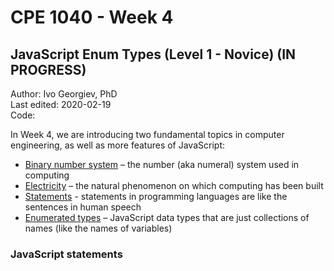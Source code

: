 # CPE 1040 - Week 4
## JavaScript Enum Types (Level 1 - Novice) (IN PROGRESS)

Author: Ivo Georgiev, PhD  
Last edited: 2020-02-19  
Code:   


In Week 4, we are introducing two fundamental topics in computer engineering, as well as more features of JavaScript: 
- [Binary number system](https://docs.google.com/document/d/1e9QTeYUYFm5DyQIz6qbM0OUYKsh8nf36WEvbQq3O8uk/edit#) – the number (aka numeral) system used in computing 
- [Electricity](https://docs.google.com/document/d/1rHwjfT52t8e8BeC3xgw7rdLXgL3fGsUDZzf24rT2oK4/edit#) – the natural phenomenon on which computing has been built 
- [Statements](CPE-Week04-JavaScript-Statements.md) - statements in programming languages are like the sentences in human speech
- [Enumerated types](CPE-Week04-JavaScript-Enum-Types.md.md) – JavaScript data types that are just collections of names (like the names of variables) 

### JavaScript statements
